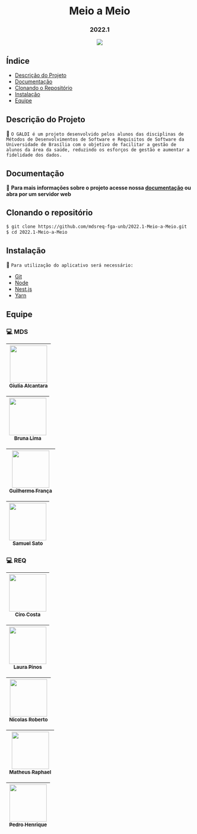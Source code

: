 

<h1 align="center"> Meio a Meio </h1>
<h3 align="center"> 2022.1 </h3>

<p align="center">
<img src="http://img.shields.io/static/v1?label=STATUS&message=PROCESSING&color=GREEN&style=for-the-badge"/>
</p>

## Índice 

* [Descrição do Projeto](#descrição-do-projeto)
* [Documentação](#documentação)
* [Clonando o Repositório](#clonando-o-repositório)
* [Instalação](#instalação)
* [Equipe](#equipe)

## Descrição do Projeto

:pushpin: `O GALDI é um projeto desenvolvido pelos alunos das disciplinas de Métodos de Desenvolvimentos de Software e Requisitos de Software da Universidade de Brasília com o objetivo de facilitar a gestão de alunos da área da saúde, reduzindo os esforços de gestão e aumentar a fidelidade dos dados.` 

## Documentação

:open_file_folder: **Para mais informações sobre o projeto acesse nossa <a href="https://mdsreq-fga-unb.github.io/2022.1-Meio-a-Meio/">documentação</a> ou abra por um servidor web**

## Clonando o repositório
```bash
$ git clone https://github.com/mdsreq-fga-unb/2022.1-Meio-a-Meio.git
$ cd 2022.1-Meio-a-Meio
```
<!-- ### Executando o projeto -->

## Instalação
:page_facing_up: `Para utilização do aplicativo será necessário: `

- [Git](https://git-scm.com/)
- [Node](https://nodejs.org/en/)
- [Nest.js](https://nestjs.com/)
- [Yarn](https://yarnpkg.com/)

<!-- - [Docker-Compose](https://docs.docker.com/compose/install/) -->
<!-- - [Docker](https://www.docker.com/get-started) -->
## Equipe

### :computer: MDS
| [<img src="https://avatars.githubusercontent.com/u/54143767?v=4" width=100><br><sub>Giulia Alcantara</sub>](https://github.com/alcantaragiubs)
| :---: |  

| [<img src="https://avatars.githubusercontent.com/u/83987201?v=4" width=100><br><sub>Bruna Lima</sub>](https://github.com/libruna)
| :---: | 

| [<img src="https://avatars.githubusercontent.com/u/71887345?v=4" width=100><br><sub>Guilherme França</sub>](https://github.com/GuiDib)
| :---: | 

| [<img src="https://avatars.githubusercontent.com/u/69944666?v=4" width=100><br><sub>Samuel Sato</sub>](https://github.com/samuel-sato)
| :---: | 

### :computer: REQ

| [<img src="https://avatars.githubusercontent.com/u/54088490?v=4" width=100><br><sub>Ciro Costa</sub>](https://github.com/ciro-c)
| :---: | 

| [<img src="https://avatars.githubusercontent.com/u/62102447?v=4" width=100><br><sub>Laura Pinos</sub>](https://github.com/laurapinos)
| :---: | 

| [<img src="https://avatars.githubusercontent.com/u/66215835?v=4" width=100><br><sub>Nicolas Roberto</sub>](https://github.com/Nicolas-Roberto)
| :---: | 

| [<img src="https://avatars.githubusercontent.com/u/69944666?v=4" width=100><br><sub>Matheus Raphael</sub>](https://github.com/matheus)
| :---: | 

| [<img src="https://avatars.githubusercontent.com/u/78734372?v=4" width=100><br><sub>Pedro Henrique</sub>](https://github.com/PedroMoraes39)
| :---: | 
